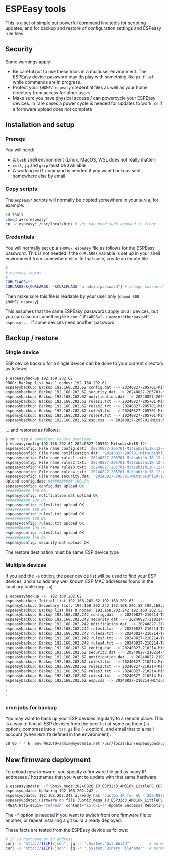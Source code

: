 
# ESPEasy tools

This is a set of simple but powerful command line tools for scripting updates, and for backup and restore of configuration settings and ESPeasy rule files

## Security

Some warnings apply:

- Be careful not to use these tools in a multiuser environment. The ESPEasy device password may display with something like `ps f -ef` while commands are in progress.
- Protect your `$HOME/.espeasy` credential files as well as your home directory from access for other users. 
- Make sure you have physical access / can powercycle your ESPEasy devices. In rare cases a power cycle is needed for updates to work, or if a formware upload does not complete

## Installation and setup

### Prereqs

You will need:

- A `bash` shell environment (Linux, MacOS, WSL does not really matter)
- `curl`, `jq` and `gzip` must be available
- A working `mail` command is needed if you want backups sent somewhere else by email

### Copy scripts

The `espeasy*` scripts will normally be copied somewhere in your `$PATH`, for example:

```bash
cd tools
chmod a+rx espeasy*
cp -v espeasy* /usr/local/bin/ # you may need sudo command in front
```

### Credentials

You will normally set up a `$HOME/.espeasy` file as follows for the ESPEasy password. This is not needed if the `CURLARGS` variable is set up in your shell environment from somewhere else. In that case, create an empty file.

```bash
#
# espeasy logins
#
CURLFLAGS=""
CURLARGS=${CURLARGS:-"$CURLFLAGS -u admin:password"} # change password to yours
```

Then make sure this file is readable by your user only (`chmod 600 $HOME/.espeasy`)

This assumes that the same ESPEasy passwords apply on all devices, but you can also do something like `env CURLARGS="-u admin:otherpasswd" espeasy....` if some devices need another password.

## Backup / restore

### Single device

ESP device backup for a single device can be done to your current directory as follows:

```bash
$ espeasybackup 192.168.202.62
PROG: Backup list has 1 nodes: 192.168.202.62
espeasybackup: Backup 192.168.202.62 config.dat --> 20240827-205701-MitsubishiIR-12-config.dat ... OK
espeasybackup: Backup 192.168.202.62 security.dat --> 20240827-205701-MitsubishiIR-12-security.dat ... OK
espeasybackup: Backup 192.168.202.62 notification.dat --> 20240827-205701-MitsubishiIR-12-notification.dat ... OK
espeasybackup: Backup 192.168.202.62 rules1.txt --> 20240827-205701-MitsubishiIR-12-rules1.txt ... OK
espeasybackup: Backup 192.168.202.62 rules2.txt --> 20240827-205701-MitsubishiIR-12-rules2.txt ... OK
espeasybackup: Backup 192.168.202.62 rules3.txt --> 20240827-205701-MitsubishiIR-12-rules3.txt ... OK
espeasybackup: Backup 192.168.202.62 rules4.txt --> 20240827-205701-MitsubishiIR-12-rules4.txt ... OK
espeasybackup: Backup 192.168.202.62 esp.css --> 20240827-205701-MitsubishiIR-12-esp.css ... OK
```

... and restored as follows:

```bash
$ rm *.css # sometimes causes problems
$ espeasyconfig 192.168.202.62 20240827-205701-MitsubishiIR-12*
espeasyconfig: File name config.dat: '20240827-205701-MitsubishiIR-12-config.dat' -> '/tmp/espeasyconfig-1185//config.dat'
espeasyconfig: File name notification.dat: '20240827-205701-MitsubishiIR-12-notification.dat' -> '/tmp/espeasyconfig-1185//notification.dat'
espeasyconfig: File name rules1.txt: '20240827-205701-MitsubishiIR-12-rules1.txt' -> '/tmp/espeasyconfig-1185//rules1.txt'
espeasyconfig: File name rules2.txt: '20240827-205701-MitsubishiIR-12-rules2.txt' -> '/tmp/espeasyconfig-1185//rules2.txt'
espeasyconfig: File name rules3.txt: '20240827-205701-MitsubishiIR-12-rules3.txt' -> '/tmp/espeasyconfig-1185//rules3.txt'
espeasyconfig: File name rules4.txt: '20240827-205701-MitsubishiIR-12-rules4.txt' -> '/tmp/espeasyconfig-1185//rules4.txt'
espeasyconfig: File name security.dat: '20240827-205701-MitsubishiIR-12-security.dat' -> '/tmp/espeasyconfig-1185//security.dat'
Upload config.dat: ########### 100.0%
espeasyconfig: config.dat upload OK
########### 100.0%
espeasyconfig: notification.dat upload OK
########### 100.0%
espeasyconfig: rules1.txt upload OK
########### 100.0%
espeasyconfig: rules2.txt upload OK
########### 100.0%
espeasyconfig: rules3.txt upload OK
########### 100.0%
espeasyconfig: rules4.txt upload OK
########### 100.0%
espeasyconfig: security.dat upload OK
```

The restore destination must be same ESP device type

### Multiple devices

If you add the `-a` option, the peer device list will be used to find your ESP devices, and also add any well known ESP MAC addresses found in the local arp table (`arp -a`)

```bash
$ espeasybackup -a  192.168.202.62
espeasybackup: Initial list 192.168.202.62 192.168.202.63  ...
espeasybackup: Secondary list: 192.168.202.242 192.168.202.52 192.168.202.61 192.168.202.62 192.168.202.63 192.168.202.65 192.168.202.66 192.168.202.67 ...
espeasybackup: Backup list has 8 nodes: 192.168.202.242 192.168.202.52 192.168.202.61 192.168.202.62 192.168.202.63 192.168.202.65 192.168.202.66 192.168.202.67
espeasybackup: Backup 192.168.202.242 config.dat --> 20240827-210214-TestBallValve-2-config.dat ... OK
espeasybackup: Backup 192.168.202.242 security.dat --> 20240827-210214-TestBallValve-2-security.dat ... OK
espeasybackup: Backup 192.168.202.242 notification.dat --> 20240827-210214-TestBallValve-2-notification.dat ... OK
espeasybackup: Backup 192.168.202.242 rules1.txt --> 20240827-210214-TestBallValve-2-rules1.txt ... OK
espeasybackup: Backup 192.168.202.242 rules2.txt --> 20240827-210214-TestBallValve-2-rules2.txt ... OK
espeasybackup: Backup 192.168.202.242 rules3.txt --> 20240827-210214-TestBallValve-2-rules3.txt ... OK
espeasybackup: Backup 192.168.202.242 rules4.txt --> 20240827-210214-TestBallValve-2-rules4.txt ... OK
espeasybackup: Backup 192.168.202.62 config.dat --> 20240827-210214-MitsubishiIR-12-config.dat ... OK
espeasybackup: Backup 192.168.202.62 security.dat --> 20240827-210214-MitsubishiIR-12-security.dat ... OK
espeasybackup: Backup 192.168.202.62 notification.dat --> 20240827-210214-MitsubishiIR-12-notification.dat ... OK
espeasybackup: Backup 192.168.202.62 rules1.txt --> 20240827-210214-MitsubishiIR-12-rules1.txt ... OK
espeasybackup: Backup 192.168.202.62 rules2.txt --> 20240827-210214-MitsubishiIR-12-rules2.txt ... OK
espeasybackup: Backup 192.168.202.62 rules3.txt --> 20240827-210214-MitsubishiIR-12-rules3.txt ... OK
espeasybackup: Backup 192.168.202.62 rules4.txt --> 20240827-210214-MitsubishiIR-12-rules4.txt ... OK
espeasybackup: Backup 192.168.202.62 esp.css --> 20240827-210214-MitsubishiIR-12-esp.css ... OK
.
.
.
```

### cron jobs for backup

You may want to back up your ESP devices regularly to a remote place. This is a way to find all ESP devices from the peer list of some og them (`-a` option), compress into a `.tar.gz` file (`-Z` option), and email that to a mail account (when `MAILTO` defined in the environment):

```bash
20 06 * * 6  env MAILTO=admin@mydomain.net /usr/local/bin/espeasybackup -a -Z 192.168.202.52 192.168.202.62 192.168.202.64 > /tmp/espeasybackup.log 2>&1
```

## New firmware deployment

To upload new firmware, you specify a firmware file and as many IP addresses / hostnames that you want to update with that same hardware

```bash
$ espeasyupdate  -f Sonix_mega_20240826_IR_ESP32c3_4M316k_LittleFS_CDC.bin 192.168.202.242
espeasyupdate: Updating 192.168.202.242 ...
espeasyupdate: 192.168.202.242 already has 'Custom IR for AC - 20240822-1'
espeasyupdate: Firmware on file (Sonix_mega_IR_ESP32c3_4M316k_LittleFS_CDC) different from device (Sonix_mega_public_IR_ESP32c3_4M316k_LittleFS_CDC). Use -f to force update.
<META http-equiv="refresh" content="15;URL=/">Update Success! Rebooting...
```

The `-f` option is needed if you want to switch from one firmware file to another, or repeat installing a git build already deployed.

These facts are tested from the ESPEasy device as follows:

```bash
# IP is hostname or IP address
curl -s "http://${IP}/json"| jq -r '.System."Git Build"'        # normally skipped if already deployed
curl -s "http://${IP}/json"| jq -r '.System."Binary Filename"'  # normally skipped if binary file is different
```
